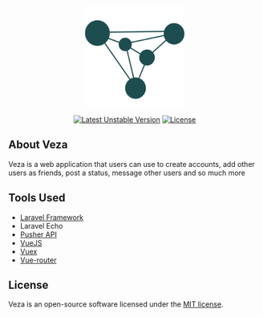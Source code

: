 <p align="center">
  <a href="https://veza-app.heroku.com">
    <img src="public/icons/512-Bluegreen.png" width="200">
  </a>
</p>

<p align="center">
<a href="https://github.com/jonaspaq/veza"><img src="https://img.shields.io/badge/unstable-v1.0.0-blue" alt="Latest Unstable Version"></a>
<a href="https://github.com/jonaspaq/veza"><img src="https://img.shields.io/badge/license-MIT-green" alt="License"></a>
</p>

## About Veza

Veza is a web application that users can use to create accounts, add other users as friends, post a status, message other users and so much more

## Tools Used

- [Laravel Framework](https://laravel.com)
- Laravel Echo
- [Pusher API](https://pusher.com/)
- [VueJS](vuejs.org)
- [Vuex](http://vuex.vuejs.org/)
- [Vue-router](https://router.vuejs.org/)


## License

Veza is an open-source software licensed under the [MIT license](https://opensource.org/licenses/MIT).


